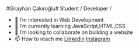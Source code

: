 #Girayhan Çakıroğlu#
Student / Developer / 

- 👀 I’m interested in Web Development
- 🌱 I’m currently learning JavaScript,HTML,CSS
- 💞️ I’m looking to collaborate on building a website
- 📫 How to reach me [Linkedin](https://www.linkedin.com/in/girayhancakiroglu/) [Instagram](https://www.instagram.com/giray_cakr/)

